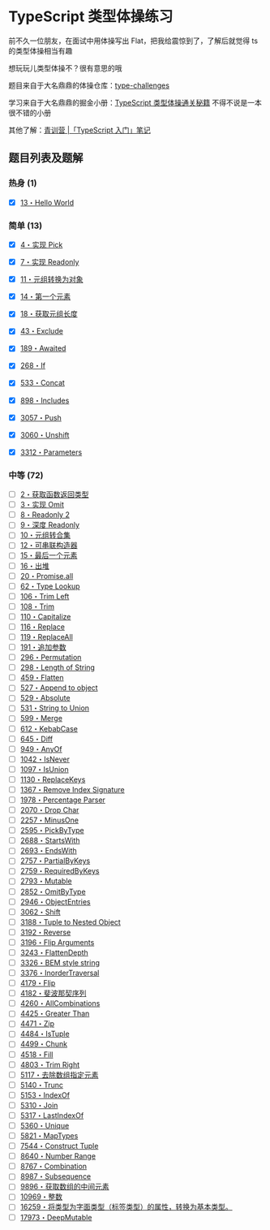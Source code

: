 # TypeScript 类型体操练习

前不久一位朋友，在面试中用体操写出 Flat，把我给震惊到了，了解后就觉得 ts 的类型体操相当有趣

想玩玩儿类型体操不？很有意思的哦

题目来自于大名鼎鼎的体操仓库：[type-challenges](https://github.com/type-challenges/type-challenges)

学习来自于大名鼎鼎的掘金小册：[TypeScript 类型体操通关秘籍](https://juejin.cn/book/7047524421182947366) 不得不说是一本很不错的小册

其他了解：[青训营 |「TypeScript 入门」笔记](https://ysx.cosine.ren/note/front-end/bytedance-note/typescript-introduction/)

## 题目列表及题解

### 热身 (1)

- [x] [13・Hello World](https://github.com/type-challenges/type-challenges/blob/main/questions/00013-warm-hello-world/README.zh-CN.md)

### 简单 (13)

- [x] [4・实现 Pick](https://github.com/type-challenges/type-challenges/blob/main/questions/00004-easy-pick/README.zh-CN.md)
- [x] [7・实现 Readonly](https://github.com/type-challenges/type-challenges/blob/main/questions/00007-easy-readonly/README.zh-CN.md)
- [x] [11・元组转换为对象](https://github.com/type-challenges/type-challenges/blob/main/questions/00011-easy-tuple-to-object/README.zh-CN.md)
- [x] [14・第一个元素](https://github.com/type-challenges/type-challenges/blob/main/questions/00014-easy-first/README.zh-CN.md)
- [x] [18・获取元组长度](https://github.com/type-challenges/type-challenges/blob/main/questions/00018-easy-tuple-length/README.zh-CN.md)

- [x] [43・Exclude](https://github.com/type-challenges/type-challenges/blob/main/questions/00043-easy-exclude/README.zh-CN.md)
- [x] [189・Awaited](https://github.com/type-challenges/type-challenges/blob/main/questions/00189-easy-awaited/README.zh-CN.md)
- [x] [268・If](https://github.com/type-challenges/type-challenges/blob/main/questions/00268-easy-if/README.zh-CN.md)
- [x] [533・Concat](https://github.com/type-challenges/type-challenges/blob/main/questions/00533-easy-concat/README.zh-CN.md)
- [x] [898・Includes](https://github.com/type-challenges/type-challenges/blob/main/questions/00898-easy-includes/README.zh-CN.md)

- [x] [3057・Push](https://github.com/type-challenges/type-challenges/blob/main/questions/03057-easy-push/README.zh-CN.md)
- [x] [3060・Unshift](https://github.com/type-challenges/type-challenges/blob/main/questions/03060-easy-unshift/README.zh-CN.md)
- [x] [3312・Parameters](https://github.com/type-challenges/type-challenges/blob/main/questions/03312-easy-parameters/README.zh-CN.md)

### 中等 (72)

- [ ] [2・获取函数返回类型](https://github.com/type-challenges/type-challenges/blob/main/questions/00002-medium-return-type/README.zh-CN.md)
- [ ] [3・实现 Omit](https://github.com/type-challenges/type-challenges/blob/main/questions/00003-medium-omit/README.zh-CN.md)
- [ ] [8・Readonly 2](https://github.com/type-challenges/type-challenges/blob/main/questions/00008-medium-readonly-2/README.zh-CN.md)
- [ ] [9・深度 Readonly](https://github.com/type-challenges/type-challenges/blob/main/questions/00009-medium-deep-readonly/README.zh-CN.md)
- [ ] [10・元组转合集](https://github.com/type-challenges/type-challenges/blob/main/questions/00010-medium-tuple-to-union/README.zh-CN.md)
- [ ] [12・可串联构造器](https://github.com/type-challenges/type-challenges/blob/main/questions/00012-medium-chainable-options/README.zh-CN.md)
- [ ] [15・最后一个元素](https://github.com/type-challenges/type-challenges/blob/main/questions/00015-medium-last/README.zh-CN.md)
- [ ] [16・出堆](https://github.com/type-challenges/type-challenges/blob/main/questions/00016-medium-pop/README.zh-CN.md)
- [ ] [20・Promise.all](https://github.com/type-challenges/type-challenges/blob/main/questions/00020-medium-promise-all/README.zh-CN.md)
- [ ] [62・Type Lookup](https://github.com/type-challenges/type-challenges/blob/main/questions/00062-medium-type-lookup/README.zh-CN.md)
- [ ] [106・Trim Left](https://github.com/type-challenges/type-challenges/blob/main/questions/00106-medium-trimleft/README.zh-CN.md)
- [ ] [108・Trim](https://github.com/type-challenges/type-challenges/blob/main/questions/00108-medium-trim/README.zh-CN.md)
- [ ] [110・Capitalize](https://github.com/type-challenges/type-challenges/blob/main/questions/00110-medium-capitalize/README.zh-CN.md)
- [ ] [116・Replace](https://github.com/type-challenges/type-challenges/blob/main/questions/00116-medium-replace/README.zh-CN.md)
- [ ] [119・ReplaceAll](https://github.com/type-challenges/type-challenges/blob/main/questions/00119-medium-replaceall/README.zh-CN.md)
- [ ] [191・追加参数](https://github.com/type-challenges/type-challenges/blob/main/questions/00191-medium-append-argument/README.zh-CN.md)
- [ ] [296・Permutation](https://github.com/type-challenges/type-challenges/blob/main/questions/00296-medium-permutation/README.zh-CN.md)
- [ ] [298・Length of String](https://github.com/type-challenges/type-challenges/blob/main/questions/00298-medium-length-of-string/README.zh-CN.md)
- [ ] [459・Flatten](https://github.com/type-challenges/type-challenges/blob/main/questions/00459-medium-flatten/README.zh-CN.md)
- [ ] [527・Append to object](https://github.com/type-challenges/type-challenges/blob/main/questions/00527-medium-append-to-object/README.zh-CN.md)
- [ ] [529・Absolute](https://github.com/type-challenges/type-challenges/blob/main/questions/00529-medium-absolute/README.zh-CN.md)
- [ ] [531・String to Union](https://github.com/type-challenges/type-challenges/blob/main/questions/00531-medium-string-to-union/README.zh-CN.md)
- [ ] [599・Merge](https://github.com/type-challenges/type-challenges/blob/main/questions/00599-medium-merge/README.zh-CN.md)
- [ ] [612・KebabCase](https://github.com/type-challenges/type-challenges/blob/main/questions/00612-medium-kebabcase/README.md)
- [ ] [645・Diff](https://github.com/type-challenges/type-challenges/blob/main/questions/00645-medium-diff/README.zh-CN.md)
- [ ] [949・AnyOf](https://github.com/type-challenges/type-challenges/blob/main/questions/00949-medium-anyof/README.zh-CN.md)
- [ ] [1042・IsNever](https://github.com/type-challenges/type-challenges/blob/main/questions/01042-medium-isnever/README.md)
- [ ] [1097・IsUnion](https://github.com/type-challenges/type-challenges/blob/main/questions/01097-medium-isunion/README.md)
- [ ] [1130・ReplaceKeys](https://github.com/type-challenges/type-challenges/blob/main/questions/01130-medium-replacekeys/README.md)
- [ ] [1367・Remove Index Signature](https://github.com/type-challenges/type-challenges/blob/main/questions/01367-medium-remove-index-signature/README.md)
- [ ] [1978・Percentage Parser](https://github.com/type-challenges/type-challenges/blob/main/questions/01978-medium-percentage-parser/README.zh-CN.md)
- [ ] [2070・Drop Char](https://github.com/type-challenges/type-challenges/blob/main/questions/02070-medium-drop-char/README.zh-CN.md)
- [ ] [2257・MinusOne](https://github.com/type-challenges/type-challenges/blob/main/questions/02257-medium-minusone/README.zh-CN.md)
- [ ] [2595・PickByType](https://github.com/type-challenges/type-challenges/blob/main/questions/02595-medium-pickbytype/README.md)
- [ ] [2688・StartsWith](https://github.com/type-challenges/type-challenges/blob/main/questions/02688-medium-startswith/README.zh-CN.md)
- [ ] [2693・EndsWith](https://github.com/type-challenges/type-challenges/blob/main/questions/02693-medium-endswith/README.zh-CN.md)
- [ ] [2757・PartialByKeys](https://github.com/type-challenges/type-challenges/blob/main/questions/02757-medium-partialbykeys/README.zh-CN.md)
- [ ] [2759・RequiredByKeys](https://github.com/type-challenges/type-challenges/blob/main/questions/02759-medium-requiredbykeys/README.zh-CN.md)
- [ ] [2793・Mutable](https://github.com/type-challenges/type-challenges/blob/main/questions/02793-medium-mutable/README.zh-CN.md)
- [ ] [2852・OmitByType](https://github.com/type-challenges/type-challenges/blob/main/questions/02852-medium-omitbytype/README.md)
- [ ] [2946・ObjectEntries](https://github.com/type-challenges/type-challenges/blob/main/questions/02946-medium-objectentries/README.md)
- [ ] [3062・Shift](https://github.com/type-challenges/type-challenges/blob/main/questions/03062-medium-shift/README.md)
- [ ] [3188・Tuple to Nested Object](https://github.com/type-challenges/type-challenges/blob/main/questions/03188-medium-tuple-to-nested-object/README.md)
- [ ] [3192・Reverse](https://github.com/type-challenges/type-challenges/blob/main/questions/03192-medium-reverse/README.zh-CN.md)
- [ ] [3196・Flip Arguments](https://github.com/type-challenges/type-challenges/blob/main/questions/03196-medium-flip-arguments/README.md)
- [ ] [3243・FlattenDepth](https://github.com/type-challenges/type-challenges/blob/main/questions/03243-medium-flattendepth/README.md)
- [ ] [3326・BEM style string](https://github.com/type-challenges/type-challenges/blob/main/questions/03326-medium-bem-style-string/README.md)
- [ ] [3376・InorderTraversal](https://github.com/type-challenges/type-challenges/blob/main/questions/03376-medium-inordertraversal/README.md)
- [ ] [4179・Flip](https://github.com/type-challenges/type-challenges/blob/main/questions/04179-medium-flip/README.md)
- [ ] [4182・斐波那契序列](https://github.com/type-challenges/type-challenges/blob/main/questions/04182-medium-fibonacci-sequence/README.zh-CN.md)
- [ ] [4260・AllCombinations](https://github.com/type-challenges/type-challenges/blob/main/questions/04260-medium-nomiwase/README.md)
- [ ] [4425・Greater Than](https://github.com/type-challenges/type-challenges/blob/main/questions/04425-medium-greater-than/README.md)
- [ ] [4471・Zip](https://github.com/type-challenges/type-challenges/blob/main/questions/04471-medium-zip/README.md)
- [ ] [4484・IsTuple](https://github.com/type-challenges/type-challenges/blob/main/questions/04484-medium-istuple/README.md)
- [ ] [4499・Chunk](https://github.com/type-challenges/type-challenges/blob/main/questions/04499-medium-chunk/README.md)
- [ ] [4518・Fill](https://github.com/type-challenges/type-challenges/blob/main/questions/04518-medium-fill/README.md)
- [ ] [4803・Trim Right](https://github.com/type-challenges/type-challenges/blob/main/questions/04803-medium-trim-right/README.zh-CN.md)
- [ ] [5117・去除数组指定元素](https://github.com/type-challenges/type-challenges/blob/main/questions/05117-medium-without/README.zh-CN.md)
- [ ] [5140・Trunc](https://github.com/type-challenges/type-challenges/blob/main/questions/05140-medium-trunc/README.md)
- [ ] [5153・IndexOf](https://github.com/type-challenges/type-challenges/blob/main/questions/05153-medium-indexof/README.md)
- [ ] [5310・Join](https://github.com/type-challenges/type-challenges/blob/main/questions/05310-medium-join/README.md)
- [ ] [5317・LastIndexOf](https://github.com/type-challenges/type-challenges/blob/main/questions/05317-medium-lastindexof/README.md)
- [ ] [5360・Unique](https://github.com/type-challenges/type-challenges/blob/main/questions/05360-medium-unique/README.md)
- [ ] [5821・MapTypes](https://github.com/type-challenges/type-challenges/blob/main/questions/05821-medium-maptypes/README.md)
- [ ] [7544・Construct Tuple](https://github.com/type-challenges/type-challenges/blob/main/questions/07544-medium-construct-tuple/README.zh-CN.md)
- [ ] [8640・Number Range](https://github.com/type-challenges/type-challenges/blob/main/questions/08640-medium-number-range/README.md)
- [ ] [8767・Combination](https://github.com/type-challenges/type-challenges/blob/main/questions/08767-medium-combination/README.md)
- [ ] [8987・Subsequence](https://github.com/type-challenges/type-challenges/blob/main/questions/08987-medium-subsequence/README.md)
- [ ] [9896・获取数组的中间元素](https://github.com/type-challenges/type-challenges/blob/main/questions/09896-medium-huo-qu-shu-zu-de-zhong-jian-yuan-su/README.zh-CN.md)
- [ ] [10969・整数](https://github.com/type-challenges/type-challenges/blob/main/questions/10969-medium-zheng-shu/README.zh-CN.md)
- [ ] [16259・将类型为字面类型（标签类型）的属性，转换为基本类型。](https://github.com/type-challenges/type-challenges/blob/main/questions/16259-medium-jiang-lei-xing-wei-zi-mian-lei-xing-biao-qian-lei-xing-de-shu-xing-zhuan-huan-wei-ji-ben-lei-xing/README.zh-CN.md)
- [ ] [17973・DeepMutable](https://github.com/type-challenges/type-challenges/blob/main/questions/17973-medium-deepmutable/README.zh-CN.md)
